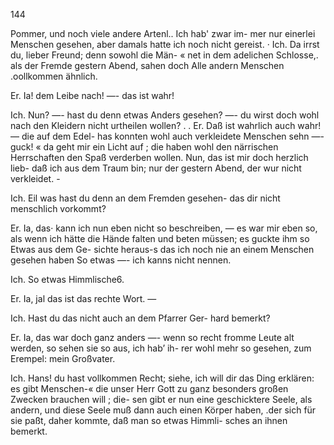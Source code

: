 144

Pommer, und noch viele andere Artenl.. Ich hab' zwar im-
mer nur einerlei Menschen gesehen, aber damals hatte ich
noch nicht gereist.
· Ich. Da irrst du, lieber Freund; denn sowohl die Män-
« net in dem adelichen Schlosse,. als der Fremde gestern Abend,
sahen doch Alle andern Menschen .oollkommen ähnlich.

Er. Ia! dem Leibe nach! —- das ist wahr!

Ich. Nun? —- hast du denn etwas Anders gesehen?
—- du wirst doch wohl nach den Kleidern nicht urtheilen
wollen? .
. Er. Daß ist wahrlich auch wahr! — die auf dem Edel-
has konnten wohl auch verkleidete Menschen sehn —- guck!
« da geht mir ein Licht auf ; die haben wohl den närrischen
Herrschaften den Spaß verderben wollen. Nun, das ist
mir doch herzlich lieb- daß ich aus dem Traum bin; nur
der gestern Abend, der wur nicht verkleidet. -

Ich. Eil was hast du denn an dem Fremden gesehen-
das dir nicht menschlich vorkommt?

Er. Ia, das· kann ich nun eben nicht so beschreiben,
— es war mir eben so, als wenn ich hätte die Hände falten
und beten müssen; es guckte ihm so Etwas aus dem Ge-
sichte heraus-s das ich noch nie an einem Menschen gesehen
haben So etwas —- ich kanns nicht nennen.

Ich. So etwas Himmlische6.

Er. Ia, jal das ist das rechte Wort. —

Ich. Hast du das nicht auch an dem Pfarrer Ger-
hard bemerkt?

Er. Ia, das war doch ganz anders —- wenn so recht
fromme Leute alt werden, so sehen sie so aus, ich hab’ ih-
rer wohl mehr so gesehen, zum Erempel: mein Großvater.

Ich. Hans! du hast vollkommen Recht; siehe, ich will
dir das Ding erklären: es gibt Menschen-« die unser Herr
Gott zu ganz besonders großen Zwecken brauchen will ; die-
sen gibt er nun eine geschicktere Seele, als andern, und
diese Seele muß dann auch einen Körper haben, .der sich
für sie paßt, daher kommte, daß man so etwas Himmli-
sches an ihnen bemerkt.

